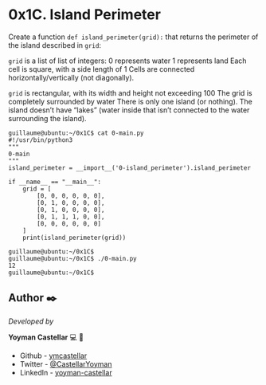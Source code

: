# 0x1C. Island Perimeter

Create a function ```def island_perimeter(grid):``` that returns the perimeter of the island described in ```grid```:

```grid``` is a list of list of integers:
0 represents water
1 represents land
Each cell is square, with a side length of 1
Cells are connected horizontally/vertically (not diagonally).

```grid``` is rectangular, with its width and height not exceeding 100
The grid is completely surrounded by water
There is only one island (or nothing).
The island doesn’t have “lakes” (water inside that isn’t connected to the water surrounding the island).

```
guillaume@ubuntu:~/0x1C$ cat 0-main.py
#!/usr/bin/python3
"""
0-main
"""
island_perimeter = __import__('0-island_perimeter').island_perimeter

if __name__ == "__main__":
    grid = [
        [0, 0, 0, 0, 0, 0],
        [0, 1, 0, 0, 0, 0],
        [0, 1, 0, 0, 0, 0],
        [0, 1, 1, 1, 0, 0],
        [0, 0, 0, 0, 0, 0]
    ]
    print(island_perimeter(grid))

guillaume@ubuntu:~/0x1C$ 
guillaume@ubuntu:~/0x1C$ ./0-main.py
12
guillaume@ubuntu:~/0x1C$
```


## Author ✒️

_Developed by_

**Yoyman Castellar** :computer: :man: 

- Github - [ymcastellar](https://github.com/ymcastellar)
- Twitter - [@CastellarYoyman](https://twitter.com/CastellarYoyman)
- LinkedIn - [yoyman-castellar](https://www.linkedin.com/in/yoyman-castellar/) 
